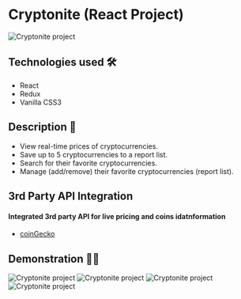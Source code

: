# Cryptonite (React Project)

<img src="https://i.imgur.com/k5tGbtS.png" alt="Cryptonite project">

## Technologies used 🛠️
* React
* Redux
* Vanilla CSS3

## Description 📝
- View real-time prices of cryptocurrencies.
- Save up to 5 cryptocurrencies to a report list.
- Search for their favorite cryptocurrencies.
- Manage (add/remove) their favorite cryptocurrencies (report list).

## 3rd Party API Integration
#### Integrated 3rd party API for live pricing and coins idatnformation

- <a href="https://www.coingecko.com/en/api#/">coinGecko</a>

## Demonstration 🤹‍♂️
<img src="https://im4.ezgif.com/tmp/ezgif-4-da9131429ce2.gif" alt="Cryptonite project">

<img src="https://im4.ezgif.com/tmp/ezgif-4-bbb13da6d6bd.gif" alt="Cryptonite project">

<img src="https://im4.ezgif.com/tmp/ezgif-4-9fd45d0ec1b8.gif" alt="Cryptonite project">

<img src="https://im4.ezgif.com/tmp/ezgif-4-84c55f9e5770.gif" alt="Cryptonite project">
